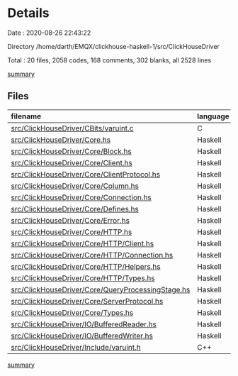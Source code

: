 # Details

Date : 2020-08-26 22:43:22

Directory /home/darth/EMQX/clickhouse-haskell-1/src/ClickHouseDriver

Total : 20 files,  2058 codes, 168 comments, 302 blanks, all 2528 lines

[summary](results.md)

## Files
| filename | language | code | comment | blank | total |
| :--- | :--- | ---: | ---: | ---: | ---: |
| [src/ClickHouseDriver/CBits/varuint.c](/src/ClickHouseDriver/CBits/varuint.c) | C | 57 | 3 | 5 | 65 |
| [src/ClickHouseDriver/Core.hs](/src/ClickHouseDriver/Core.hs) | Haskell | 11 | 0 | 1 | 12 |
| [src/ClickHouseDriver/Core/Block.hs](/src/ClickHouseDriver/Core/Block.hs) | Haskell | 72 | 3 | 16 | 91 |
| [src/ClickHouseDriver/Core/Client.hs](/src/ClickHouseDriver/Core/Client.hs) | Haskell | 88 | 12 | 18 | 118 |
| [src/ClickHouseDriver/Core/ClientProtocol.hs](/src/ClickHouseDriver/Core/ClientProtocol.hs) | Haskell | 23 | 7 | 19 | 49 |
| [src/ClickHouseDriver/Core/Column.hs](/src/ClickHouseDriver/Core/Column.hs) | Haskell | 259 | 52 | 23 | 334 |
| [src/ClickHouseDriver/Core/Connection.hs](/src/ClickHouseDriver/Core/Connection.hs) | Haskell | 305 | 12 | 22 | 339 |
| [src/ClickHouseDriver/Core/Defines.hs](/src/ClickHouseDriver/Core/Defines.hs) | Haskell | 34 | 20 | 32 | 86 |
| [src/ClickHouseDriver/Core/Error.hs](/src/ClickHouseDriver/Core/Error.hs) | Haskell | 412 | 1 | 9 | 422 |
| [src/ClickHouseDriver/Core/HTTP.hs](/src/ClickHouseDriver/Core/HTTP.hs) | Haskell | 8 | 0 | 1 | 9 |
| [src/ClickHouseDriver/Core/HTTP/Client.hs](/src/ClickHouseDriver/Core/HTTP/Client.hs) | Haskell | 183 | 21 | 27 | 231 |
| [src/ClickHouseDriver/Core/HTTP/Connection.hs](/src/ClickHouseDriver/Core/HTTP/Connection.hs) | Haskell | 29 | 3 | 9 | 41 |
| [src/ClickHouseDriver/Core/HTTP/Helpers.hs](/src/ClickHouseDriver/Core/HTTP/Helpers.hs) | Haskell | 62 | 3 | 10 | 75 |
| [src/ClickHouseDriver/Core/HTTP/Types.hs](/src/ClickHouseDriver/Core/HTTP/Types.hs) | Haskell | 18 | 0 | 5 | 23 |
| [src/ClickHouseDriver/Core/QueryProcessingStage.hs](/src/ClickHouseDriver/Core/QueryProcessingStage.hs) | Haskell | 4 | 0 | 4 | 8 |
| [src/ClickHouseDriver/Core/ServerProtocol.hs](/src/ClickHouseDriver/Core/ServerProtocol.hs) | Haskell | 37 | 14 | 16 | 67 |
| [src/ClickHouseDriver/Core/Types.hs](/src/ClickHouseDriver/Core/Types.hs) | Haskell | 215 | 9 | 22 | 246 |
| [src/ClickHouseDriver/IO/BufferedReader.hs](/src/ClickHouseDriver/IO/BufferedReader.hs) | Haskell | 150 | 2 | 39 | 191 |
| [src/ClickHouseDriver/IO/BufferedWriter.hs](/src/ClickHouseDriver/IO/BufferedWriter.hs) | Haskell | 82 | 6 | 21 | 109 |
| [src/ClickHouseDriver/Include/varuint.h](/src/ClickHouseDriver/Include/varuint.h) | C++ | 9 | 0 | 3 | 12 |

[summary](results.md)